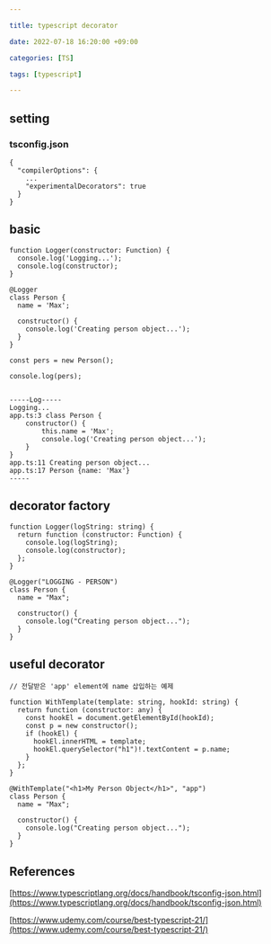 ```yaml
---

title: typescript decorator

date: 2022-07-18 16:20:00 +09:00

categories: [TS]

tags: [typescript]

---
```


## setting
### tsconfig.json
`````
{
  "compilerOptions": {
	...
    "experimentalDecorators": true
  }
}
`````

## basic
`````
function Logger(constructor: Function) {
  console.log('Logging...');
  console.log(constructor);
}

@Logger
class Person {
  name = 'Max';

  constructor() {
    console.log('Creating person object...');
  }
}

const pers = new Person();

console.log(pers);


-----Log-----
Logging...
app.ts:3 class Person {
    constructor() {
        this.name = 'Max';
        console.log('Creating person object...');
    }
}
app.ts:11 Creating person object...
app.ts:17 Person {name: 'Max'}
-----
`````

## decorator factory
`````
function Logger(logString: string) {
  return function (constructor: Function) {
    console.log(logString);
    console.log(constructor);
  };
}

@Logger("LOGGING - PERSON")
class Person {
  name = "Max";

  constructor() {
    console.log("Creating person object...");
  }
}
`````

## useful decorator
`````
// 전달받은 'app' element에 name 삽입하는 예제

function WithTemplate(template: string, hookId: string) {
  return function (constructor: any) {
    const hookEl = document.getElementById(hookId);
    const p = new constructor();
    if (hookEl) {
      hookEl.innerHTML = template;
      hookEl.querySelector("h1")!.textContent = p.name;
    }
  };
}

@WithTemplate("<h1>My Person Object</h1>", "app")
class Person {
  name = "Max";

  constructor() {
    console.log("Creating person object...");
  }
}
`````







## References

[https://www.typescriptlang.org/docs/handbook/tsconfig-json.html](https://www.typescriptlang.org/docs/handbook/tsconfig-json.html)   

[https://www.udemy.com/course/best-typescript-21/](https://www.udemy.com/course/best-typescript-21/)   

